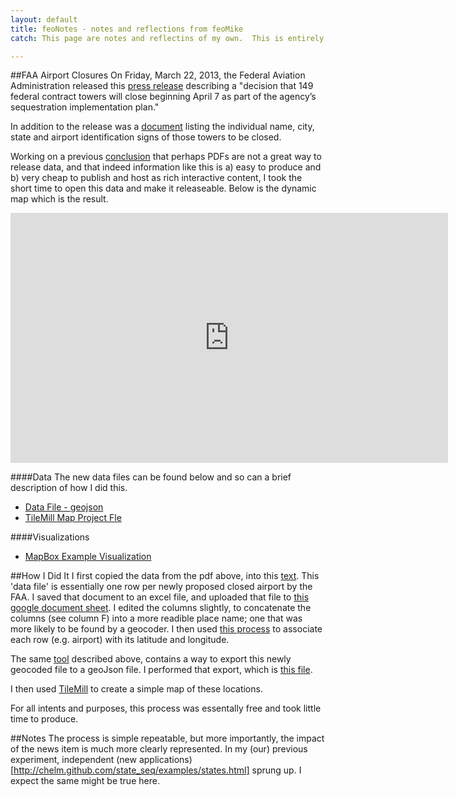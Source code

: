```yaml
---
layout: default
title: feoNotes - notes and reflections from feoMike
catch: This page are notes and reflectins of my own.  This is entirely a work of my own and not in any way associated with my employer.

---
```



##FAA Airport Closures
On Friday, March 22, 2013, the Federal Aviation Administration released this [press release](http://www.faa.gov/news/press_releases/news_story.cfm?newsId=14414) describing a "decision that 149 federal contract towers will close beginning April 7 as part of the agency’s sequestration implementation plan." 

In addition to the release was a [document](http://www.faa.gov/news/media/fct_closed.pdf) listing the individual name, city, state and airport identification signs of those towers to be closed.

Working on a previous [conclusion](http://feomike.github.com/state_seq/) that perhaps PDFs are not a great way to release data, and that indeed information like this is a) easy to produce and b) very cheap to publish and host as rich interactive content, I took the short time to open this data and make it releaseable.  Below is the dynamic map which is the result.


<iframe width='700' height='400' frameBorder='0' src='http://a.tiles.mapbox.com/v3/feomike.map-vl7gh805.html#4/38/-96.60'></iframe>




####Data
The new data files can be found below and so can a brief description of how I did this.

- [Data File - geojson](data/FAA_closed_20130322.geojson)
- [TileMill Map Project Fle](maps/faa_20130322.mml)

####Visualizations
- [MapBox Example Visualization](http://tiles.mapbox.com/feomike/map/map-vl7gh805#4.00/38.75/-96.61)

##How I Did It
I first copied the data from the pdf above, into this [text](data/faa_closed_20130322.csv).  This 'data file' is essentially one row per newly proposed closed airport by the FAA.  I saved that document to an excel file, and uploaded that file to [this google document sheet](https://docs.google.com/spreadsheet/ccc?key=0Aooxb2GcQ9ifdDRWOVBLUU1ocHRuNFRSUjNwVUZjYmc&usp=sharing).  I edited the columns slightly, to concatenate the columns (see column F) into a more readible place name; one that was more likely to be found by a geocoder.  I then used [this process](http://mapbox.com/blog/mapping-google-doc-spreadsheet/) to associate each row (e.g. airport) with its latitude and longitude.

The same [tool](http://mapbox.com/blog/mapping-google-doc-spreadsheet/) described above, contains a way to export this newly geocoded file to a geoJson file.  I performed that export, which is [this file](data/FAA_closed_20130322.geojson).

I then used [TileMill](http://mapbox.com/tilemill/) to create a simple map of these locations.

For all intents and purposes, this process was essentally free and took little time to produce.



##Notes
The process is simple repeatable, but more importantly, the impact of the news item is much more clearly represented.  In my (our) previous experiment, independent (new applications)[http://chelm.github.com/state_seq/examples/states.html] sprung up.  I expect the same might be true here.

